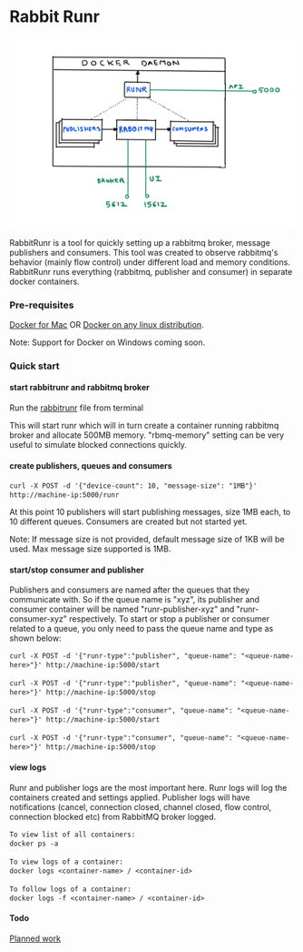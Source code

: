 # Rabbit Runr

![overview](images/overview.png)

RabbitRunr is a tool for quickly setting up a rabbitmq broker, message publishers and consumers. This tool was created to observe rabbitmq's behavior (mainly flow control) under different load and memory conditions. RabbitRunr runs everything (rabbitmq, publisher and consumer) in separate docker containers.

### Pre-requisites
[Docker for Mac](https://store.docker.com/editions/community/docker-ce-desktop-mac) OR [Docker on any linux distribution](https://docs.docker.com/engine/installation/#prior-releases).

Note: Support for Docker on Windows coming soon.

### Quick start  
#### start rabbitrunr and rabbitmq broker

Run the [rabbitrunr](rabbitrunr) file from terminal

This will start runr which will in turn create a container running rabbitmq broker and allocate 500MB memory. "rbmq-memory" setting can be very useful to simulate blocked connections quickly.

#### create publishers, queues and consumers
```
curl -X POST -d '{"device-count": 10, "message-size": "1MB"}' http://machine-ip:5000/runr
```
At this point 10 publishers will start publishing messages, size 1MB each, to 10 different queues. Consumers are created but not started yet.

Note: If message size is not provided, default message size of 1KB will be used. Max message size supported is 1MB.

#### start/stop consumer and publisher
Publishers and consumers are named after the queues that they communicate with. So if the queue name is "xyz", its publisher and consumer container will be named "runr-publisher-xyz" and "runr-consumer-xyz" respectively. To start or stop a publisher or consumer related to a queue, you only need to pass the queue name and type as shown below:
```
curl -X POST -d '{"runr-type":"publisher", "queue-name": "<queue-name-here>"}' http://machine-ip:5000/start

curl -X POST -d '{"runr-type":"publisher", "queue-name": "<queue-name-here>"}' http://machine-ip:5000/stop

curl -X POST -d '{"runr-type":"consumer", "queue-name": "<queue-name-here>"}' http://machine-ip:5000/start

curl -X POST -d '{"runr-type":"consumer", "queue-name": "<queue-name-here>"}' http://machine-ip:5000/stop
```
#### view logs
Runr and publisher logs are the most important here. Runr logs will log the containers created and settings applied. Publisher logs will have notifications (cancel, connection closed, channel closed, flow control, connection blocked etc) from RabbitMQ broker logged. 
```
To view list of all containers:
docker ps -a

To view logs of a container:
docker logs <container-name> / <container-id>

To follow logs of a container:
docker logs -f <container-name> / <container-id>
```

#### Todo
[Planned work](https://github.com/vishal-uttamchandani/rabbitrunr/projects/1)